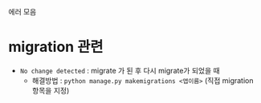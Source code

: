 에러 모음

# migration 관련
- `No change detected` : migrate 가 된 후 다시 migrate가 되었을 때
  - 해결방법 :  `python manage.py makemigrations <앱이름>` (직접 migration 항목을 지정)
